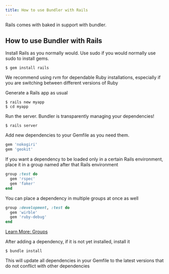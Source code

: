 ```yaml
---
title: How to use Bundler with Rails
---
```


Rails comes with baked in support with bundler.

## How to use Bundler with Rails

Install Rails as you normally would. Use sudo
if you would normally use sudo to install gems.

~~~
$ gem install rails
~~~

We recommend using rvm for dependable Ruby
installations, especially if you are switching
between different versions of Ruby

Generate a Rails app as usual

~~~
$ rails new myapp
$ cd myapp
~~~

Run the server. Bundler is transparently managing
your dependencies!

~~~
$ rails server
~~~

Add new dependencies to your Gemfile as you
need them.

~~~ruby
gem 'nokogiri'
gem 'geokit'
~~~

If you want a dependency to be loaded only in
a certain Rails environment, place it in a group
named after that Rails environment

~~~ruby
group :test do
  gem 'rspec'
  gem 'faker'
end
~~~

You can place a dependency in multiple groups
at once as well

~~~ruby
group :development, :test do
  gem 'wirble'
  gem 'ruby-debug'
end
~~~

<a href="./groups.html" class="btn btn-primary">Learn More: Groups</a>

After adding a dependency, if it is not yet
installed, install it

~~~
$ bundle install
~~~

This will update all dependencies in your
Gemfile to the latest versions that do not
conflict with other dependencies

